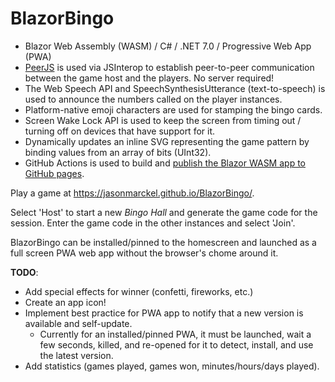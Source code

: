 # BlazorBingo

* Blazor Web Assembly (WASM) / C# / .NET 7.0 / Progressive Web App (PWA)
* [PeerJS](https://peerjs.com/) is used via JSInterop to establish peer-to-peer communication between the game host and the players.  No server required!
* The Web Speech API and SpeechSynthesisUtterance (text-to-speech) is used to announce the numbers called on the player instances.
* Platform-native emoji characters are used for stamping the bingo cards.
* Screen Wake Lock API is used to keep the screen from timing out / turning off on devices that have support for it.
* Dynamically updates an inline SVG representing the game pattern by binding values from an array of bits (UInt32).
* GitHub Actions is used to build and [publish the Blazor WASM app to GitHub pages](https://swimburger.net/blog/dotnet/how-to-deploy-aspnet-blazor-webassembly-to-github-pages).

Play a game at https://jasonmarckel.github.io/BlazorBingo/.

Select 'Host' to start a new *Bingo Hall* and generate the game code for the session.  Enter the game code in the other instances and select 'Join'.

BlazorBingo can be installed/pinned to the homescreen and launched as a full screen PWA web app without the browser's chome around it.

**TODO**:
* Add special effects for winner (confetti, fireworks, etc.)
* Create an app icon!
* Implement best practice for PWA app to notify that a new version is available and self-update.
  * Currently for an installed/pinned PWA, it must be launched, wait a few seconds, killed, and re-opened for it to detect, install, and use the latest version.
* Add statistics (games played, games won, minutes/hours/days played).
